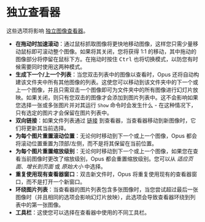 # 独立查看器

这些选项将影响 [独立图像查看器](/Manual/additional_functionality/viewing_images/README.zh.md)。

- **在拖动时加速滚动**：通过鼠标抓取图像将更快地移动图像，这样您只需少量移动鼠标即可滚动整个图像。如果将其关闭，您将获得 1:1 的移动，其中拖动的图像部分将停留在鼠标下方。在拖动时按住 <kbd>Ctrl</kbd> 也将切换模式，以防您有时候需要同时使用这两种模式。
- **生成下一个/上一个列表**：当您双击列表中的图像以查看时，Opus 还将自动构建该文件夹中所有其他图像的列表。这使您可以移动到该文件夹中的下一个或上一个图像，并且只需双击一个图像即可为文件夹中的所有图像进行幻灯片放映。如果关闭，则只有您双击的图像才会添加到图片列表中。这不会影响如果您选择一张或多张图片并对其运行 `Show` 命令时会发生什么 - 在这种情况下，只有选定的图片才会保留在图片列表中。
- **双向链接**：如果文件列表通过 [链接](/Manual/additional_functionality/viewing_images/viewer_lister_linked.zh.md) 到查看器，当查看器移动到新图像时，它们将更新其当前选择。
- **为每个图片重置滚动位置**：无论何时移动到下一个或上一个图像，Opus 都会将滚动位置重置为顶部/左侧，而不是将其保留在当前位置。
- **为每个图片重置缩放级别**：无论何时移动到下一个或上一个图像，如果您在查看当前图像时更改了缩放级别，Opus 都会重置缩放级别。您可以从 *适应页面*、*增长到页面* 或 *原始大小* 中选择。
- **重复使用现有查看器窗口**：双击新文件时，Opus 将重复使用现有的查看器窗口，而不是打开一个新窗口。
- **环绕图片列表**：当查看器的图片列表包含多张图像时，当您尝试超过最后一张图像时（并且相同的选项会影响幻灯片放映），此选项会导致查看器环绕到列表中的第一张图像。
- **工具栏**：这使您可以选择在查看器中使用的不同工具栏。
